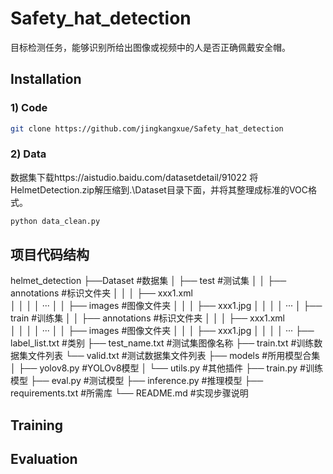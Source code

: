 # Safety_hat_detection
目标检测任务，能够识别所给出图像或视频中的人是否正确佩戴安全帽。

## Installation
### 1) Code
```bash
git clone https://github.com/jingkangxue/Safety_hat_detection
```
### 2) Data
数据集下载https://aistudio.baidu.com/datasetdetail/91022
将HelmetDetection.zip解压缩到.\Dataset目录下面，并将其整理成标准的VOC格式。
```bash
python data_clean.py
```
## 项目代码结构
helmet_detection
├──Dataset						#数据集
│   ├── test				#测试集
│   │   ├── annotations			#标识文件夹
│   │   │   ├── xxx1.xml	
│   │   │   │    ···
│   │   ├── images				#图像文件夹
│   │   │   ├── xxx1.jpg
│   │   │   │    ···
│   ├── train			#训练集
│   │   ├── annotations			#标识文件夹
│   │   │   ├── xxx1.xml	
│   │   │   │    ···
│   │   ├── images				#图像文件夹
│   │   │   ├── xxx1.jpg
│   │   │   │    ···
├── label_list.txt		#类别
├── test_name.txt	#测试集图像名称
├── train.txt			#训练数据集文件列表
└── valid.txt			#测试数据集文件列表
├── models			#所用模型合集
│   ├── yolov8.py		#YOLOv8模型
│   └── utils.py			#其他插件
├── train.py				#训练模型
├── eval.py				#测试模型
├── inference.py			#推理模型
├── requirements.txt		#所需库
└── README.md		#实现步骤说明
## Training

## Evaluation
